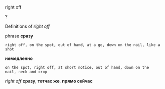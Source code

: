 right off

?


Definitions of _right off_

phrase
**сразу**

    right off, on the spot, out of hand, at a go, down on the nail, like a shot
**немедленно**

    on the spot, right off, at short notice, out of hand, down on the nail, neck and crop

_right off_
**сразу**, **тотчас же**, **прямо сейчас**